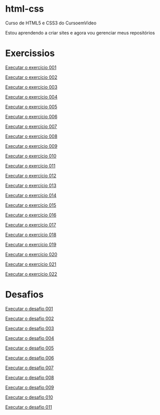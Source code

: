 # html-css
 Curso de HTML5 e CSS3 do CursoemVideo

Estou aprendendo a criar sites e agora vou gerenciar meus repositórios

<h1>Exercissios</h1>

<a href="https://welitoncoutinho.github.io/html-css/exercicios/ex001/index.html" target="_blank">Executar o exercício 001</a>

<a href="https://welitoncoutinho.github.io/html-css/exercicios/ex002/index.html" target="_blank">Executar o exercício 002</a>

<a href="https://welitoncoutinho.github.io/html-css/exercicios/ex003/index.html" target="_blank">Executar o exercício 003</a>

<a href="https://welitoncoutinho.github.io/html-css/exercicios/ex004/index.html" target="_blank">Executar o exercício 004</a>

<a href="https://welitoncoutinho.github.io/html-css/exercicios/ex005/index.html" target="_blank">Executar o exercício 005</a>

<a href="https://welitoncoutinho.github.io/html-css/exercicios/ex006/index.html" target="_blank">Executar o exercício 006</a>

<a href="https://welitoncoutinho.github.io/html-css/exercicios/ex007/index.html" target="_blank">Executar o exercício 007</a>

<a href="https://welitoncoutinho.github.io/html-css/exercicios/ex008/index.html" target="_blank">Executar o exercício 008</a>

<a href="https://welitoncoutinho.github.io/html-css/exercicios/ex009/index.html" target="_blank">Executar o exercício 009</a>

<a href="https://welitoncoutinho.github.io/html-css/exercicios/ex010/index.html" target="_blank">Executar o exercício 010</a>

<a href="https://welitoncoutinho.github.io/html-css/exercicios/ex011/index.html" target="_blank">Executar o exercício 011</a>

<a href="https://welitoncoutinho.github.io/html-css/exercicios/ex012/index.html" target="_blank">Executar o exercício 012</a>

<a href="https://welitoncoutinho.github.io/html-css/exercicios/ex013/index.html" target="_blank">Executar o exercício 013</a>

<a href="https://welitoncoutinho.github.io/html-css/exercicios/ex014/index.html" target="_blank">Executar o exercício 014</a>

<a href="https://welitoncoutinho.github.io/html-css/exercicios/ex015/index.html" target="_blank">Executar o exercício 015</a>

<a href="https://welitoncoutinho.github.io/html-css/exercicios/ex016/index.html" target="_blank">Executar o exercício 016</a>

<a href="https://welitoncoutinho.github.io/html-css/exercicios/ex0017/index.html">Executar o exercício 017</a>

<a href="https://welitoncoutinho.github.io/html-css/exercicios/ex018/index.html" target="_blank">Executar o exercício 018</a>

<a href="https://welitoncoutinho.github.io/html-css/exercicios/ex019/seletor01.html" target="_blank">Executar o exercício 019</a>

<a href="https://welitoncoutinho.github.io/html-css/exercicios/ex020/index.html" target="_blank">Executar o exercício 020</a>

<a href="https://welitoncoutinho.github.io/html-css/exercicios/ex021/index.html" target="_blank">Executar o exercício 021</a>

<a href="https://welitoncoutinho.github.io/html-css/exercicios/ex022/fundo001" target="_blank">Executar o exercício 022</a>

<h1>Desafios</h1>

<a href="https://welitoncoutinho.github.io/html-css/desafios/d001/index.html">Executar o desafio 001</a>

<a href="https://welitoncoutinho.github.io/html-css/desafios/d002/index.html">Executar o desafio 002</a>

<a href="https://welitoncoutinho.github.io/html-css/desafios/d003/index.html">Executar o desafio 003</a>

<a href="https://welitoncoutinho.github.io/html-css/desafios/d004/index.html">Executar o desafio 004</a>

<a href="https://welitoncoutinho.github.io/html-css/desafios/d005/index.html">Executar o desafio 005</a>

<a href="https://welitoncoutinho.github.io/html-css/desafios/d006/index.html">Executar o desafio 006</a>

<a href="https://welitoncoutinho.github.io/html-css/desafios/d007/index.html">Executar o desafio 007</a>

<a href="https://welitoncoutinho.github.io/html-css/desafios/d008/index.html">Executar o desafio 008</a>

<a href="https://welitoncoutinho.github.io/html-css/desafios/d009/index.html">Executar o desafio 009</a>

<a href="https://welitoncoutinho.github.io/html-css/desafios/d010/index.html">Executar o desafio 010</a>

<a href="https://welitoncoutinho.github.io/html-css/desafios/d011/index.html">Executar o desafio 011</a>
